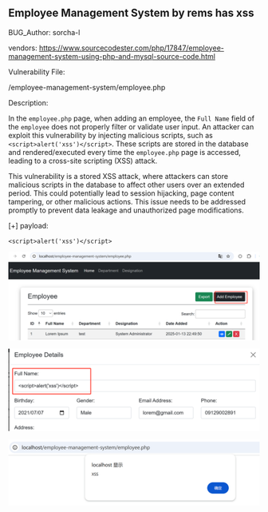 ## Employee Management System by rems has xss

BUG_Author: sorcha-l

vendors: https://www.sourcecodester.com/php/17847/employee-management-system-using-php-and-mysql-source-code.html

Vulnerability File: 

/employee-management-system/employee.php

Description:

In the `employee.php` page, when adding an employee, the `Full Name` field of the `employee` does not properly filter or validate user input. An attacker can exploit this vulnerability by injecting malicious scripts, such as `<script>alert('xss')</script>`. These scripts are stored in the database and rendered/executed every time the `employee.php` page is accessed, leading to a cross-site scripting (XSS) attack.

This vulnerability is a stored XSS attack, where attackers can store malicious scripts in the database to affect other users over an extended period. This could potentially lead to session hijacking, page content tampering, or other malicious actions. This issue needs to be addressed promptly to prevent data leakage and unauthorized page modifications.

[+] payload:

```
<script>alert('xss')</script>
```

![image-20250226151647381](\images\image-20250226151647381.png)

![image-20250226142853436](\images\image-20250226142853436.png)

![image-20250226142900734](\images\image-20250226142900734.png)
